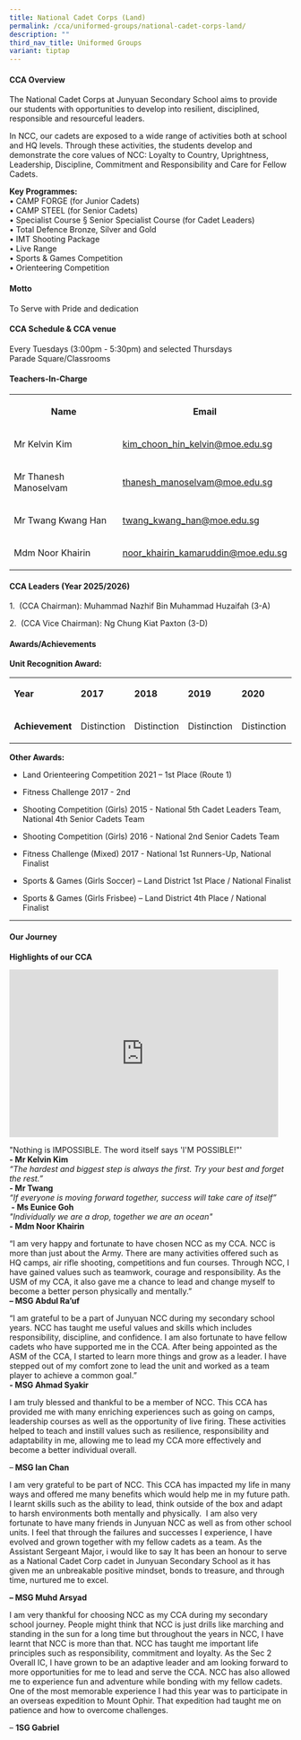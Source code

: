 ```yaml
---
title: National Cadet Corps (Land)
permalink: /cca/uniformed-groups/national-cadet-corps-land/
description: ""
third_nav_title: Uniformed Groups
variant: tiptap
---
```

<h4><strong>CCA Overview</strong></h4>
<p>The National Cadet Corps at Junyuan Secondary School aims to provide our
students with opportunities to develop into resilient, disciplined, responsible
and resourceful leaders.</p>
<p>In NCC, our cadets are exposed to a wide range of activities both at school
and HQ levels. Through these activities, the students develop and demonstrate
the core values of NCC: Loyalty to Country, Uprightness, Leadership, Discipline,
Commitment and Responsibility and Care for Fellow Cadets.
<br>
</p>
<p><strong>Key Programmes: </strong>
<br>• CAMP FORGE (for Junior Cadets)
<br>• CAMP STEEL (for Senior Cadets)
<br>• Specialist Course § Senior Specialist Course (for Cadet Leaders)
<br>• Total Defence Bronze, Silver and Gold
<br>• IMT Shooting Package
<br>• Live Range
<br>• Sports &amp; Games Competition
<br>• Orienteering Competition</p>
<p></p>
<h4><strong>Motto</strong></h4>
<p>To Serve with Pride and dedication</p>
<h4><strong>CCA Schedule &amp; CCA venue</strong></h4>
<p>Every Tuesdays (3:00pm - 5:30pm) and selected Thursdays
<br>Parade Square/Classrooms</p>
<h4><strong>Teachers-In-Charge</strong></h4>
<p></p>
<table style="minWidth: 50px">
<colgroup>
<col>
<col>
</colgroup>
<tbody>
<tr>
<th rowspan="1" colspan="1">
<p>Name</p>
</th>
<th rowspan="1" colspan="1">
<p>Email</p>
</th>
</tr>
<tr>
<td rowspan="1" colspan="1">
<p>Mr Kelvin Kim</p>
</td>
<td rowspan="1" colspan="1">
<p><a href="mailto:kim_choon_hin_kelvin@moe.edu.sg" rel="noopener noreferrer nofollow" target="_blank">kim_choon_hin_kelvin@moe.edu.sg</a>
</p>
</td>
</tr>
<tr>
<td rowspan="1" colspan="1">
<p>Mr Thanesh Manoselvam</p>
</td>
<td rowspan="1" colspan="1">
<p><a href="mailto:thanesh_manoselvam@moe.edu.sg" rel="noopener noreferrer nofollow" target="_blank">thanesh_manoselvam@moe.edu.sg</a>
</p>
</td>
</tr>
<tr>
<td rowspan="1" colspan="1">
<p>Mr Twang Kwang Han</p>
</td>
<td rowspan="1" colspan="1">
<p><a href="mailto:twang_kwang_han@moe.edu.sg" rel="noopener noreferrer nofollow" target="_blank">twang_kwang_han@moe.edu.sg</a>
</p>
</td>
</tr>
<tr>
<td rowspan="1" colspan="1">
<p>Mdm Noor Khairin</p>
</td>
<td rowspan="1" colspan="1">
<p><a href="mailto:noor_khairin_kamaruddin@moe.edu.sg" rel="noopener noreferrer nofollow" target="_blank">noor_khairin_kamaruddin@moe.edu.sg</a>
</p>
</td>
</tr>
</tbody>
</table>
<h4><strong>CCA Leaders (Year 2025/2026)</strong></h4>
<p>1.&nbsp; (CCA Chairman):&nbsp;Muhammad Nazhif Bin Muhammad Huzaifah (3-A)</p>
<p>2.&nbsp; (CCA Vice Chairman): Ng Chung Kiat Paxton (3-D)</p>
<h4><strong>Awards/Achievements</strong></h4>
<p><strong>Unit Recognition Award:<br></strong>
</p>
<table style="minWidth: 200px">
<colgroup>
<col>
<col>
<col>
<col>
<col>
<col>
<col>
<col>
</colgroup>
<tbody>
<tr>
<td rowspan="1" colspan="1">
<p><strong>Year</strong>
</p>
</td>
<td rowspan="1" colspan="1">
<p><strong>2017</strong>
</p>
</td>
<td rowspan="1" colspan="1">
<p><strong>2018</strong>
</p>
</td>
<td rowspan="1" colspan="1">
<p><strong>2019</strong>
</p>
</td>
<td rowspan="1" colspan="1">
<p><strong>2020</strong>
</p>
</td>
<td rowspan="1" colspan="1">
<p><strong>2021</strong>
</p>
</td>
<td rowspan="1" colspan="1">
<p><strong>2022</strong>
</p>
</td>
<td rowspan="1" colspan="1">
<p><strong>2023</strong>
</p>
</td>
</tr>
<tr>
<td rowspan="1" colspan="1">
<p><strong>Achievement</strong>
</p>
</td>
<td rowspan="1" colspan="1">
<p>Distinction</p>
</td>
<td rowspan="1" colspan="1">
<p>Distinction</p>
</td>
<td rowspan="1" colspan="1">
<p>Distinction</p>
</td>
<td rowspan="1" colspan="1">
<p>Distinction</p>
</td>
<td rowspan="1" colspan="1">
<p>Distinction</p>
</td>
<td rowspan="1" colspan="1">
<p>Distinction</p>
</td>
<td rowspan="1" colspan="1">
<p>Distinction</p>
</td>
</tr>
</tbody>
</table>
<p><strong>Other Awards:</strong>
</p>
<ul data-tight="true" class="tight">
<li>
<p>Land Orienteering Competition 2021 – 1st&nbsp;Place (Route 1)</p>
</li>
<li>
<p>Fitness Challenge 2017 - 2nd</p>
</li>
<li>
<p>Shooting Competition (Girls) 2015 - National 5th Cadet Leaders Team, National
4th Senior Cadets Team</p>
</li>
<li>
<p>Shooting Competition (Girls) 2016 - National 2nd Senior Cadets Team</p>
</li>
<li>
<p>Fitness Challenge (Mixed) 2017 - National 1st Runners-Up, National Finalist</p>
</li>
<li>
<p>Sports &amp; Games (Girls Soccer) – Land District 1st Place / National
Finalist</p>
</li>
<li>
<p>Sports &amp; Games (Girls Frisbee) – Land District 4th Place / National
Finalist</p>
</li>
</ul>
<hr>
<h4><strong>Our Journey</strong></h4>
<p><strong>Highlights of our CCA</strong>
</p>
<div class="iframe-wrapper">
<iframe height="299" width="480" allowfullscreen="true" frameborder="0" src="https://docs.google.com/presentation/d/e/2PACX-1vSMWvMZPidhye-32z9hViVz4gbX_Sxqun8JfqvfsFYteGrV-CXJz0s-Q4xJlK9V4A/embed?start=false&amp;loop=false&amp;delayms=3000"></iframe>
</div>
<p></p>
<p>"Nothing is IMPOSSIBLE. The word itself says 'I'M POSSIBLE!"'
<br><strong>-&nbsp;Mr Kelvin Kim<em>&nbsp;</em></strong><em><br>“The hardest and biggest step is always the first. Try your best and forget the rest.”<br></em><strong>- Mr Twang</strong>
<br><em>“If everyone is moving forward together, success will take care of itself”<br></em><strong>&nbsp;- Ms Eunice Goh</strong>
<br><em>"Individually we are a drop, together we are an ocean"<br></em><strong>- Mdm Noor Khairin</strong>
</p>
<p>“I am very happy and fortunate to have chosen NCC as my CCA. NCC is more
than just about the Army. There are many activities offered such as HQ
camps, air rifle shooting, competitions and fun courses. Through NCC, I
have gained values such as teamwork, courage and responsibility. As the
USM of my CCA, it also gave me a chance to lead and change myself to become
a better person physically and mentally.”
<br><strong>– MSG Abdul Ra’uf</strong>
</p>
<p>“I am grateful to be a part of Junyuan NCC during my secondary school
years. NCC has taught me useful values and skills which includes responsibility,
discipline, and confidence. I am also fortunate to have fellow cadets who
have supported me in the CCA. After being appointed as the ASM of the CCA,
I started to learn more things and grow as a leader. I have stepped out
of my comfort zone to lead the unit and worked as a team player to achieve
a common goal.”
<br><strong>- MSG Ahmad Syakir</strong>
</p>
<p>I am truly blessed and thankful to be a member of NCC. This CCA has provided
me with many enriching experiences such as going on camps, leadership courses
as well as the opportunity of live firing. These activities helped to teach
and instill values such as resilience, responsibility and adaptability
in me, allowing me to lead my CCA more effectively and become a better
individual overall.</p>
<p>–<strong> MSG Ian Chan</strong>
</p>
<p>I am very grateful to be part of NCC. This CCA has impacted my life in
many ways and offered me many benefits which would help me in my future
path. I learnt skills such as the ability to lead, think outside of the
box and adapt to harsh environments both mentally and physically.&nbsp;
I am also very fortunate to have many friends in Junyuan NCC as well as
from other school units. I feel that through the failures and successes
I experience, I have evolved and grown together with my fellow cadets as
a team. As the Assistant Sergeant Major, i would like to say It has been
an honour to serve as a National Cadet Corp cadet in Junyuan Secondary
School as it has given me an unbreakable positive mindset, bonds to treasure,
and through time, nurtured me to excel.</p>
<p><strong>– MSG Muhd Arsyad</strong>
</p>
<p>I am very thankful for choosing NCC as my CCA during my secondary school
journey. People might think that NCC is just drills like marching and standing
in the sun for a long time but throughout the years in NCC, I have learnt
that NCC is more than that. NCC has taught me important life principles
such as responsibility, commitment and loyalty. As the Sec 2 Overall IC,
I have grown to be an adaptive leader and am looking forward to more opportunities
for me to lead and serve the CCA. NCC has also allowed me to experience
fun and adventure while bonding with my fellow cadets. One of the most
memorable experience I had this year was to participate in an overseas
expedition to Mount Ophir. That expedition had taught me on patience and
how to overcome challenges.</p>
<p>– <strong>1SG Gabriel</strong>
</p>
<p></p>